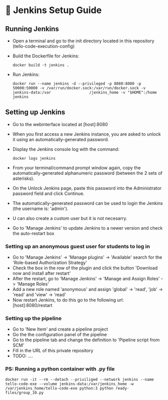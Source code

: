 # :floppy_disk: Jenkins Setup Guide

## Running Jenkins

- Open a terminal and go to the init directory located in this repository (tello-code-execution-config)
- Build the Dockerfile for Jenkins:

  ```
  docker build -t jenkins .
  ```
- Run Jenkins:

  ```
  docker run --name jenkins -d --privileged -p 8080:8080 -p 50000:50000 -v /var/run/docker.sock:/var/run/docker.sock -v jenkins-data:/var                 /jenkins_home -v "$HOME":/home jenkins
  ```

## Setting up Jenkins

- Go to the webinterface located at [host]:8080
- When you first access a new Jenkins instance, you are asked to unlock it using an automatically-generated password.
- Display the Jenkins console log with the command:

  ```
  docker logs jenkins
  ```
- From your terminal/command prompt window again, copy the automatically-generated alphanumeric password (between the 2 sets of asterisks).
- On the Unlock Jenkins page, paste this password into the Administrator password field and click Continue.
- The automatically-generated password can be used to login the Jenkins (the username is: 'admin').
- U can also create a custom user but it is not necesarry.
- Go to 'Manage Jenkins' to update Jenkins to a newer version and check the auto-restart box

### Setting up an anonymous guest user for students to log in

- Go to 'Manage Jenkins' -> 'Manage plugins' -> 'Available' search for the 'Role-based Authorization Strategy'
- Check the box in the row of the plugin and click the button 'Download now and install after restart'
- After the restart, go to 'Manage Jenkins' -> 'Manage and Assign Roles' -> 'Manage Roles'
- Add a new role named 'anonymous' and assign 'global' -> 'read', 'job' -> 'read' and 'view' -> 'read'
- Now restart Jenkins, to do this go to the following url: [host]:8080/restart

### Setting up the pipeline

- Go to 'New Item' and create a pipeline project
- Go the the configuration panel of the pipeline
- Go to the pipeline tab and change the definition to 'Pipeline script from SCM'
- Fill in the URL of this private repository
- TODO: ....

### PS: Running a python container with .py file
```
docker run -it --rm --detach --priviliged --network jenkins --name tello-code-exe --volume jenkins-data:/var/jenkins_home -w /var/jenkins_home/tello-code-exe python:3 python ready-files/group_10.py
```
